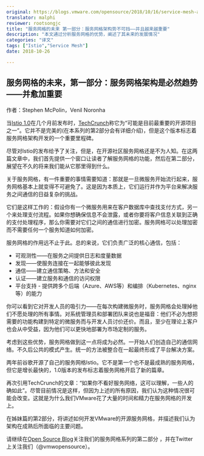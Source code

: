 ```yaml
---
original: https://blogs.vmware.com/opensource/2018/10/16/service-mesh-architectures-inevitable/
translator: malphi
reviewer: rootsongjc
title: "服务网格的未来 第一部分：服务网格架构势不可挡——并且越来越重要"
description: "本文通过分析服务网格的优势，阐述了其未来的发展情况"
categories: "译文"
tags: ["Istio","Service Mesh"]
date: 2018-10-26

---
```


## 服务网格的未来，第一部分：服务网格架构是必然趋势——并愈加重要

作者：Stephen McPolin，Venil Noronha

当[Istio 1.0](https://istio.io/)在几个月前发布时，[TechCrunch](https://techcrunch.com/2018/07/31/the-open-source-istio-service-mesh-for-microservices-hits-version-1-0/)称它为“可能是目前最重要的开源项目之一”。它并不是完美的(在本系列的第2部分会有详细介绍)，但是这个版本标志着服务网格架构开发的一个重要里程碑。

尽管对Istio的发布给予了关注，但是，在开源社区服务网格还是不为人知。在这两篇文章中，我们首先提供一个窗口让读者了解服务网格的功能，然后在第二部分，展望在不久的将来我们能从它那里得到什么。

关于服务网格，有一件重要的事情需要知道：那就是一旦微服务开始流行起来，服务网格基本上就变得不可避免了。这是因为本质上，它们运行并作为平台来解决服务之间通信的日益复杂的挑战。

它们是这样工作的：假设你有一个微服务用来在客户数据库中查找支付方式，另一个来处理支付流程。如果你想确保信息不会泄露，或者你要将客户信息关联到正确的支付处理程序，那么你需要对它们之间的通信进行加密。服务网格可以处理加密而不需要任何一个服务知道如何加密。

服务网格的作用远不止于此。总的来说，它们负责广泛的核心通信，包括：

- 可观测性——在服务之间提供日志和度量数据
- 发现——使服务连接在一起能够彼此发现
- 通信——建立通信策略、方法和安全
- 认证——建立服务和通信的访问权限
- 平台支持 - 提供跨多个后端（Azure、AWS等）和编排（Kubernetes、nginx等）的能力

你可以看到它对开发人员的吸引力——在每次构建微服务时，服务网格会处理掉他们不愿处理的所有事情。对系统管理员和部署团队来说也是福音：他们不必为想把需要的功能构建到特定的微服务而与开发人员讨价还价。而且，至少在理论上客户也会从中受益，因为他们可以更快地部署为市场定制的服务。

考虑到这些优势，服务网格做到这一点将成为必然。一开始人们创造自己的通信网络。不久后公共的模式产生。统一的方法被整合在一起最终形成了平台解决方案。

两年前谷歌开源了自己的服务网格Istio。它不是第一个也不是最成熟的服务网格，但它是增长最快的，1.0版本的发布标志着服务网格开启了新的篇章。

再次引用TechCrunch的文章：“如果你不看好服务网络，这可以理解，一些人的确如此”。尽管目前情况是这样，但因为上述的所有原因，我们认为这种情况很可能会改变。这就是为什么我们VMware花了大量的时间和精力在服务网格的开发上。

在姊妹篇的第2部分，将讲述如何开发VMware的开源服务网格，并描述我们认为架构在成熟后所面临的主要问题。

请继续在[Open Source Blog](https://blogs.vmware.com/opensource/)关注我们的服务网格系列的第二部分 ，并在Twitter上关注我们（@vmwopensource）。